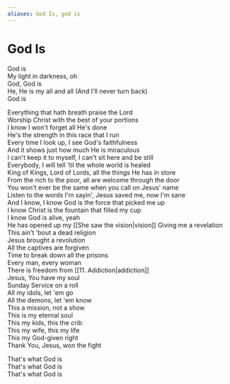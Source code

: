 ```yaml
---
aliases: God Is, god is
---
```


# God Is

God is  
My light in darkness, oh  
God, God is  
He, He is my all and all (And I'll never turn back)  
God is  

Everything that hath breath praise the Lord  
Worship Christ with the best of your portions  
I know I won't forget all He's done  
He's the strength in this race that I run  
Every time I look up, I see God's faithfulness  
And it shows just how much He is miraculous  
I can't keep it to myself, I can't sit here and be still  
Everybody, I will tell 'til the whole world is healed  
King of Kings, Lord of Lords, all the things He has in store  
From the rich to the poor, all are welcome through the door  
You won't ever be the same when you call on Jesus' name  
Listen to the words I'm sayin', Jesus saved me, now I'm sane  
And I know, I know God is the force that picked me up  
I know Christ is the fountain that filled my cup  
I know God is alive, yeah  
He has opened up my [[She saw the vision|vision]]
Giving me a revelation  
This ain't 'bout a dead religion  
Jesus brought a revolution  
All the captives are forgiven  
Time to break down all the prisons  
Every man, every woman  
There is freedom from [[11. Addiction|addiction]]  
Jesus, You have my soul  
Sunday Service on a roll  
All my idols, let 'em go  
All the demons, let 'em know  
This a mission, not a show  
This is my eternal soul  
This my kids, this the crib  
This my wife, this my life  
This my God-given right  
Thank You, Jesus, won the fight  

That's what God is  
That's what God is  
That's what God is

